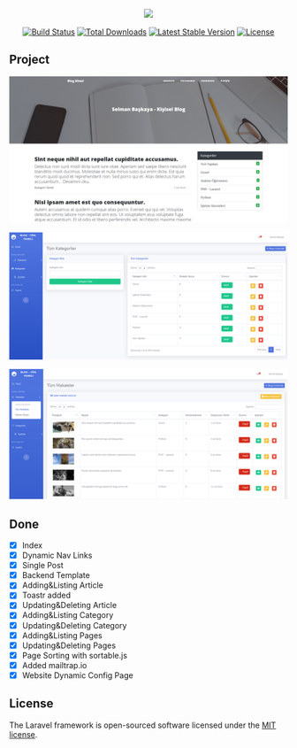 <p align="center"><a href="https://laravel.com" target="_blank"><img src="https://raw.githubusercontent.com/laravel/art/master/logo-lockup/5%20SVG/2%20CMYK/1%20Full%20Color/laravel-logolockup-cmyk-red.svg" width="400"></a></p>

<p align="center">
<a href="https://travis-ci.org/laravel/framework"><img src="https://travis-ci.org/laravel/framework.svg" alt="Build Status"></a>
<a href="https://packagist.org/packages/laravel/framework"><img src="https://img.shields.io/packagist/dt/laravel/framework" alt="Total Downloads"></a>
<a href="https://packagist.org/packages/laravel/framework"><img src="https://img.shields.io/packagist/v/laravel/framework" alt="Latest Stable Version"></a>
<a href="https://packagist.org/packages/laravel/framework"><img src="https://img.shields.io/packagist/l/laravel/framework" alt="License"></a>
</p>

## Project

![](index.png)

![](admin_cat.png)

![](admin_article.png)


## Done

- [X] Index 
- [X] Dynamic Nav Links
- [X] Single Post
- [X] Backend Template
- [X] Adding&Listing Article
- [X] Toastr added
- [X] Updating&Deleting Article
- [X] Adding&Listing Category
- [X] Updating&Deleting Category
- [X] Adding&Listing Pages
- [X] Updating&Deleting Pages
- [X] Page Sorting with sortable.js
- [X] Added mailtrap.io
- [X] Website Dynamic Config Page

## License

The Laravel framework is open-sourced software licensed under the [MIT license](https://opensource.org/licenses/MIT).

